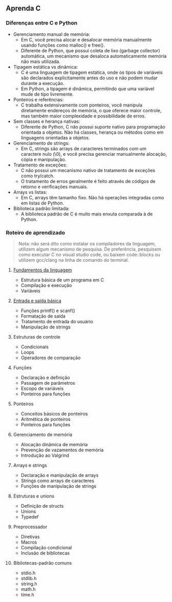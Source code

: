 ## Aprenda C

### Diferenças entre C e Python

- Gerenciamento manual de memória:
    - Em C, você precisa alocar e desalocar memória manualmente usando funções como malloc() e free().
    - Diferente de Python, que possui coleta de lixo (garbage collector) automática, um mecanismo que desaloca automaticamente memória não mais utilizada.
- Tipagem estática vs dinâmica:
    - C é uma linguagem de tipagem estática, onde os tipos de variáveis são declarados explicitamente antes do uso e não podem mudar durante a execução.
    - Em Python, a tipagem é dinâmica, permitindo que uma variável mude de tipo livremente.
- Ponteiros e referências:
    - C trabalha extensivamente com ponteiros, você manipula diretamente endereços de memória, o que oferece maior controle, mas também maior complexidade e possibilidade de erros.
- Sem classes e herança nativas:
    - Diferente de Python, C não possui suporte nativo para programação orientada a objetos. Não há classes, herança ou métodos como em linguagens orientadas a objetos.
- Gerenciamento de strings:
    - Em C, strings são arrays de caracteres terminados com um caractere nulo (\0), e você precisa gerenciar manualmente alocação, cópia e manipulação.
- Tratamento de exceções:
    - C não possui um mecanismo nativo de tratamento de exceções como try/catch.
    - O tratamento de erros geralmente é feito através de códigos de retorno e verificações manuais.
- Arrays vs listas:
    - Em C, arrays têm tamanho fixo. Não há operações integradas como em listas de Python.
- Biblioteca padrão limitada:
    - A biblioteca padrão de C é muito mais enxuta comparada à de Python.

### Roteiro de aprendizado
> Nota: não será dito como instalar os compiladores da linguagem, utilizem algum mecanismo de pesquisa. De preferência, pesquisem como executar C no visual studio code, ou baixem code::blocks ou utilizem gcc/clang na linha de comando do terminal.

1. [Fundamentos da linguagem](./src/basico/basico.md)
   - Estrutura básica de um programa em C
   - Compilação e execução
   - Variáveis

2. [Entrada e saída básica](./src/io/io.md)
   - Funções printf() e scanf()
   - Formatação de saída
   - Tratamento de entrada do usuário
   - Manipulação de strings

3. Estruturas de controle
   - Condicionais
   - Loops
   - Operadores de comparação

4. Funções
   - Declaração e definição
   - Passagem de parâmetros
   - Escopo de variáveis
   - Ponteiros para funções

5. Ponteiros
   - Conceitos básicos de ponteiros
   - Aritmética de ponteiros
   - Ponteiros para funções

6. Gerenciamento de memória
   - Alocação dinâmica de memória
   - Prevenção de vazamentos de memória
   - Introdução ao Valgrind

7. Arrays e strings
   - Declaração e manipulação de arrays
   - Strings como arrays de caracteres
   - Funções de manipulação de strings

8. Estruturas e unions
   - Definição de structs
   - Unions
   - Typedef

9. Preprocessador
    - Diretivas
    - Macros
    - Compilação condicional
    - Inclusão de bibliotecas

10. Bibliotecas-padrão comuns
    - stdio.h
    - stdlib.h
    - string.h
    - math.h
    - time.h
